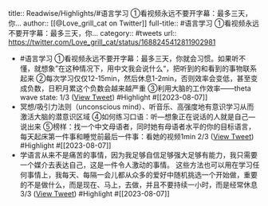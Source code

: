 title:: Readwise/Highlights/#语言学习 ①看视频永远不要开字幕：最多三天，你...
author:: [[@Love_grill_cat on Twitter]]
full-title:: \#语言学习 ①看视频永远不要开字幕：最多三天，你...
category:: #tweets
url:: https://twitter.com/Love_grill_cat/status/1688245412811902981

- #语言学习
  ①看视频永远不要开字幕：最多三天，你就会习惯。如果听不懂，就想象”在这种情况下，用中文我会说什么“，把听到的和看到的事物联系起来
  ②每次学习仅仅12-15min，然后休息1-2min，否则效率会变低，甚至变成负数，日积月累这个负数会越来越严重
  ③利用大脑的工作效率——theta wave state: 
  1/3 ([View Tweet](https://twitter.com/Love_grill_cat/status/1688245412811902981)) #Highlight #[[2023-08-07]]
- 冥想/吸引力法则（unconscious mind）、听音乐、高强度地有意识学习从而激活大脑的潜意识区域
  ④如何练习口语：听—想象正在说话的人就是自己—说出来
  ⑤榜样：找一个中文母语者，同时她有母语者水平的你的目标语言，每天起床第一件事和睡觉前最后一件事：看她的视频1min
  2/3 ([View Tweet](https://twitter.com/Love_grill_cat/status/1688245414447730688)) #Highlight #[[2023-08-07]]
- 学语言从来不是痛苦的事情，因为我足够自信足够强大足够有能力，我只需要一个媒介去表达自己，这是一件令人激动的事情。
  这些方法也可以用在学习任何事情上，我每天、每隔一会儿都从众多的爱好中随机挑选一个开始做，重要的不是做什么，而是现在、马上，去做，并且不要持续一小时，而是经常休息
  3/3 ([View Tweet](https://twitter.com/Love_grill_cat/status/1688245415949299712)) #Highlight #[[2023-08-07]]